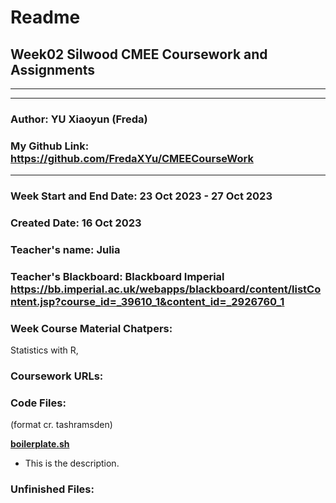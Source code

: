 # Readme

## Week02 Silwood CMEE Coursework and Assignments

-------------------------------------------------------
-------------------------------------------------------

### Author: YU Xiaoyun (Freda)
### My Github Link: https://github.com/FredaXYu/CMEECourseWork 

-------------------------------------------------------

### Week Start and End Date: 23 Oct 2023 - 27 Oct 2023
### Created Date: 16 Oct 2023
### Teacher's name: Julia
### Teacher's Blackboard: Blackboard Imperial https://bb.imperial.ac.uk/webapps/blackboard/content/listContent.jsp?course_id=_39610_1&content_id=_2926760_1
### Week Course Material Chatpers: 

Statistics with R, 

### Coursework URLs: 



### Code Files: 
(format cr. tashramsden)

 [**boilerplate.sh**](Code/boilerplate.sh)
  * This is the description. 

### Unfinished Files: 









